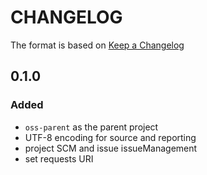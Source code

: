 # CHANGELOG

The format is based on [Keep a Changelog](http://keepachangelog.com/en/1.0.0/)

## 0.1.0

### Added
- `oss-parent` as the parent project
- UTF-8 encoding for source and reporting
- project SCM and issue issueManagement
- set requests URI
